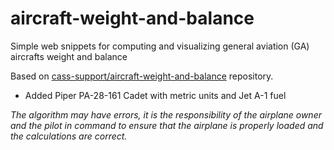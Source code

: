 # aircraft-weight-and-balance
Simple web snippets for computing and visualizing general aviation (GA) aircrafts weight and balance

Based on [cass-support/aircraft-weight-and-balance](https://github.com/cass-support/aircraft-weight-and-balance) repository.

- Added Piper PA-28-161 Cadet with metric units and Jet A-1 fuel


_The algorithm may have errors, it is the responsibility of the airplane owner and the pilot in command to ensure that the airplane is properly loaded and the calculations are correct._

